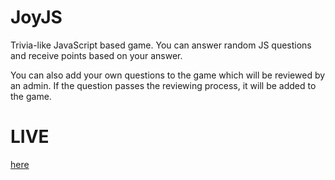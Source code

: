 # JoyJS

Trivia-like JavaScript based game. 
You can answer random JS questions and receive points based on your answer.

You can also add your own questions to the game which will be reviewed by an admin. 
If the question passes the reviewing process, it will be added to the game.

# LIVE
[here](http://www.florin-pop.me)
